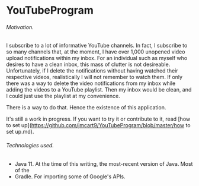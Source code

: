 # YouTubeProgram

###### Motivation. 
I subscribe to a lot of informative YouTube channels. In fact, I subscribe to so many channels that, at the moment, I have over 1,000 unopened video upload notifications within my inbox. For an individual such as myself who desires to have a clean inbox, this mass of clutter is not desireable. Unfortunately, if I delete the notifications without having watched their respective videos, realistically I will not remember to watch them. If only there was a way to delete the video notifications from my inbox while adding the videos to a YouTube playlist. Then my inbox would be clean, and I could just use the playlist at my convenience.

There is a way to do that. Hence the existence of this application. 

It's still a work in progress. If you want to try it or contribute to it, read [how to set up](https://github.com/jmcart9/YouTubeProgram/blob/master/how to set up.md).

###### Technologies used.

+ Java 11. At the time of this writing, the most-recent version of Java. Most of the 
+ Gradle. For importing some of Google's APIs.
